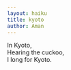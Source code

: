 ```yaml
---
layout: haiku
title: kyoto
author: Aman
---
```


  In Kyoto, <br>
Hearing the cuckoo, <br>
I long for Kyoto.
